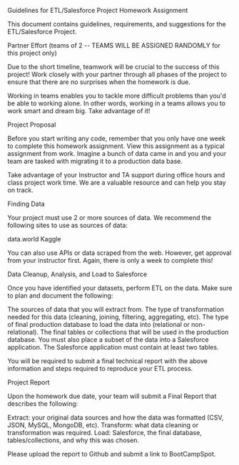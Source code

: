 Guidelines for ETL/Salesforce Project Homework Assignment

This document contains guidelines, requirements, and suggestions for the ETL/Salesforce Project.


Partner Effort (teams of 2 -- TEAMS WILL BE ASSIGNED RANDOMLY for this project only)

Due to the short timeline, teamwork will be crucial to the success of this project! Work closely with your partner through all phases of the project to ensure that there are no surprises when the homework is due.

Working in teams enables you to tackle more difficult problems than you'd be able to working alone. In other words, working in a teams allows you to work smart and dream big. Take advantage of it!


Project Proposal

Before you start writing any code, remember that you only have one week to complete this homework assignment. View this assignment as a typical assignment from work. Imagine a bunch of data came in and you and your team are tasked with migrating it to a production data base.

Take advantage of your Instructor and TA support during office hours and class project work time. We are a valuable resource and can help you stay on track.


Finding Data

Your project must use 2 or more sources of data. We recommend the following sites to use as sources of data:


data.world
Kaggle


You can also use APIs or data scraped from the web. However, get approval from your instructor first. Again, there is only a week to complete this!


Data Cleanup, Analysis, and Load to Salesforce

Once you have identified your datasets, perform ETL on the data. Make sure to plan and document the following:


The sources of data that you will extract from.
The type of transformation needed for this data (cleaning, joining, filtering, aggregating, etc).
The type of final production database to load the data into (relational or non-relational).
The final tables or collections that will be used in the production database.
You must also place a subset of the data into a Salesforce application. The Salesforce application must contain at least two tables.


You will be required to submit a final technical report with the above information and steps required to reproduce your ETL process.


Project Report

Upon the homework due date, your team will submit a Final Report that describes the following:


Extract: your original data sources and how the data was formatted (CSV, JSON, MySQL, MongoDB, etc).
Transform: what data cleaning or transformation was required.
Load: Salesforce, the final database, tables/collections, and why this was chosen.


Please upload the report to Github and submit a link to BootCampSpot.
